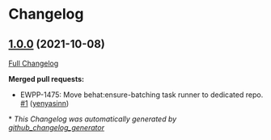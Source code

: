 # Changelog

## [1.0.0](https://github.com/openeuropa/task-runner-ensure-behat-batching/tree/1.0.0) (2021-10-08)

[Full Changelog](https://github.com/openeuropa/task-runner-ensure-behat-batching/compare/6efee40f730c0567268ad2562094afb293dec8c7...1.0.0)

**Merged pull requests:**

- EWPP-1475: Move behat:ensure-batching task runner to dedicated repo. [\#1](https://github.com/openeuropa/task-runner-ensure-behat-batching/pull/1) ([yenyasinn](https://github.com/yenyasinn))



\* *This Changelog was automatically generated by [github_changelog_generator](https://github.com/github-changelog-generator/github-changelog-generator)*
